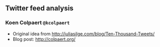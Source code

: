 ## Twitter feed analysis

### Koen Colpaert `@kcolpaert`

- Original idea from http://juliasilge.com/blog/Ten-Thousand-Tweets/ 
- Blog post: http://colpaert.org/